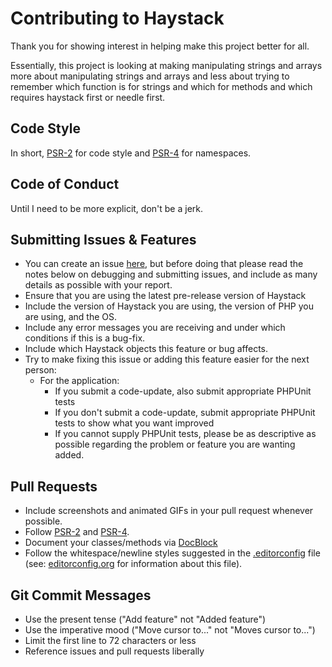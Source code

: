 # Contributing to Haystack

Thank you for showing interest in helping make this project better for all.

Essentially, this project is looking at making manipulating strings and arrays more about manipulating strings and arrays and less about trying to remember which function is for strings and which for methods and which requires haystack first or needle first.

## Code Style
In short, [PSR-2](https://github.com/php-fig/fig-standards/blob/master/accepted/PSR-2-coding-style-guide.md) for code style and [PSR-4](https://github.com/php-fig/fig-standards/blob/master/accepted/PSR-4-autoloader.md) for namespaces.

## Code of Conduct
Until I need to be more explicit, don't be a jerk.

## Submitting Issues & Features
* You can create an issue [here](https://github.com/ericpoe/haystack/issues/new), but
  before doing that please read the notes below on debugging and submitting issues,
  and include as many details as possible with your report.
* Ensure that you are using the latest pre-release version of Haystack
* Include the version of Haystack you are using, the version of PHP you are using, and the OS.
* Include any error messages you are receiving and under which conditions if this is a bug-fix.
* Include which Haystack objects this feature or bug affects.
* Try to make fixing this issue or adding this feature easier for the next person:
  * For the application:
    * If you submit a code-update, also submit appropriate PHPUnit tests
    * If you don't submit a code-update, submit appropriate PHPUnit tests to show what you want improved
    * If you cannot supply PHPUnit tests, please be as descriptive as possible regarding the problem or feature you are wanting added.

## Pull Requests
* Include screenshots and animated GIFs in your pull request whenever possible.
* Follow [PSR-2](https://github.com/php-fig/fig-standards/blob/master/accepted/PSR-2-coding-style-guide.md) and [PSR-4](https://github.com/php-fig/fig-standards/blob/master/accepted/PSR-4-autoloader.md).
* Document your classes/methods via [DocBlock](http://www.phpdoc.org/docs/latest/guides/docblocks.html)
* Follow the whitespace/newline styles suggested in the [.editorconfig](.editorconfig) file (see: [editorconfig.org](http://editorconfig.org/) for information about this file).

## Git Commit Messages
* Use the present tense ("Add feature" not "Added feature")
* Use the imperative mood ("Move cursor to..." not "Moves cursor to...")
* Limit the first line to 72 characters or less
* Reference issues and pull requests liberally
